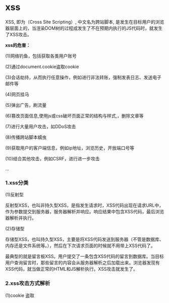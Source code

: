 # xss

XSS, 即为（Cross Site Scripting）, 中文名为跨站脚本, 是发生在目标用户的浏览器层面上的，当渲染DOM树的过程成发生了不在预期内执行的JS代码时，就发生了XSS攻击。

**xss的危害：**

(1)网络钓鱼，包括获取各类用户账号

(2)通过document.cookie盗取cookie

(3)会话劫持，从而执行任意操作，例如进行非法转账，强制发表日志、发送电子邮件等

(4)网页挂马

(5)弹出广告，刷流量

(6)篡改页面信息,使用js或css破坏页面正常的结构与样式,，删除文章等

(7)进行大量用户攻击，如DDoS攻击

(8)传播跨站脚本蠕虫

(9)获取用户的客户端信息，例如ip地址，浏览历史，开放端口号等

(10)结合其他攻击，例如CSRF，进行进一步攻击

...

### 1.xss分类

(1)反射型

反射型XSS，也叫非持久型XSS，是指发生请求时，XSS代码出现在请求URL中，作为参数提交到服务器，服务器解析并响应。响应结果中包含XSS代码，最后浏览器解析并执行。

(2)存储型

存储型XSS，也叫持久型XSS，主要是将XSS代码发送到服务器（不管是数据库、内存还是文件系统等。），然后在下次请求页面的时候就不用带上XSS代码了。

最典型的就是留言板XSS。用户提交了一条包含XSS代码的留言到数据库。当目标用户查询留言时，那些留言的内容会从服务器解析之后加载出来。浏览器发现有XSS代码，就当做正常的HTML和JS解析执行。XSS攻击就发生了。

### 2.xss攻击方式解析

(1)cookie 盗取




